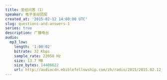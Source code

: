 ```yaml
---
title: 圣经问答（1）
speaker: 电子圣经团契
created_at: '2015-02-12 14:00:00 UTC'
slug: questions-and-answers-1
series: true
description: 广播电台
audio:
  mp3_low:
    length: '1:00:02'
    bitrate: 32 Kbps
    sample_rate: 22050 Hz
    size: 13.7 MB
    size_bytes: 14406622
    url: http://audiocdn.ebiblefellowship.com/zh/radio/2015/2015.02.12_EBF_-_Questions_and_Answers_1.mp3
---
```

